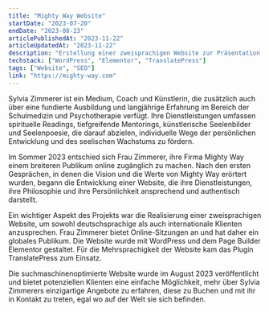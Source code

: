 ```yaml
---
title: "Mighty Way Website"
startDate: "2023-07-20"
endDate: "2023-08-23"
articlePublishedAt: "2023-11-22"
articleUpdatedAt: "2023-11-22"
description: "Erstellung einer zweisprachigen Website zur Präsentation von Sylvia Zimmerers Dienstleistungen im Bereich des Coachings und Mentorings."
techstack: ["WordPress", "Elementor", "TranslatePress"]
tags: ["Website", "SEO"]
link: "https://mighty-way.com"
---
```


Sylvia Zimmerer ist ein Medium, Coach und Künstlerin, die zusätzlich auch über eine fundierte Ausbildung und langjährige Erfahrung im Bereich der Schulmedizin und Psychotherapie verfügt. Ihre Dienstleistungen umfassen spirituelle Readings, tiefgreifende Mentorings, künstlerische Seelenbilder und Seelenpoesie, die darauf abzielen, individuelle Wege der persönlichen Entwicklung und des seelischen Wachstums zu fördern.

Im Sommer 2023 entschied sich Frau Zimmerer, ihre Firma Mighty Way einem breiteren Publikum online zugänglich zu machen. Nach den ersten Gesprächen, in denen die Vision und die Werte von Mighty Way erörtert wurden, begann die Entwicklung einer Website, die ihre Dienstleistungen, ihre Philosophie und ihre Persönlichkeit ansprechend und authentisch darstellt.

Ein wichtiger Aspekt des Projekts war die Realisierung einer zweisprachigen Website, um sowohl deutschsprachige als auch internationale Klienten anzusprechen. Frau Zimmerer bietet Online-Sitzungen an und hat daher ein globales Publikum. Die Website wurde mit WordPress und dem Page Builder Elementor gestaltet. Für die Mehrsprachigkeit der Website kam das Plugin TranslatePress zum Einsatz.

Die suchmaschinenoptimierte Website wurde im August 2023 veröffentlicht und bietet potenziellen Klienten eine einfache Möglichkeit, mehr über Sylvia Zimmerers einzigartige Angebote zu erfahren, diese zu Buchen und mit ihr in Kontakt zu treten, egal wo auf der Welt sie sich befinden.
